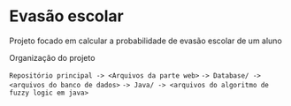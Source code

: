 # Evasão escolar
Projeto focado em calcular a probabilidade de evasão escolar de um aluno

Organização do projeto

  `Repositório principal -> <Arquivos da parte web>`
                         `-> Database/ -> <arquivos do banco de dados>`
                         `-> Java/ -> <arquivos do algoritmo de fuzzy logic em java>`

